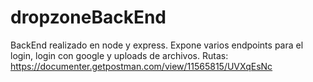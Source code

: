 # dropzoneBackEnd
BackEnd realizado en node y express. Expone varios endpoints para el login, login con google y uploads de archivos.
Rutas:
https://documenter.getpostman.com/view/11565815/UVXqEsNc
